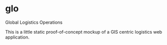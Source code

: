 # glo

Global Logistics Operations

This is a little static proof-of-concept mockup of a GIS centric logistics web application.
